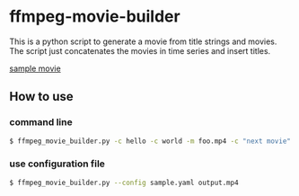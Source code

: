 ffmpeg-movie-builder
====================

This is a python script to generate a movie from title strings and
movies. The script just concatenates the movies in time series and
insert titles.

[sample movie](https://www.youtube.com/watch?v=mb-1J2-_iYc&feature=youtu.be)



How to use
----------

### command line
```sh
$ ffmpeg_movie_builder.py -c hello -c world -m foo.mp4 -c "next movie" -m bar.mp4 output.mp4
```

### use configuration file
```sh
$ ffmpeg_movie_builder.py --config sample.yaml output.mp4
```
